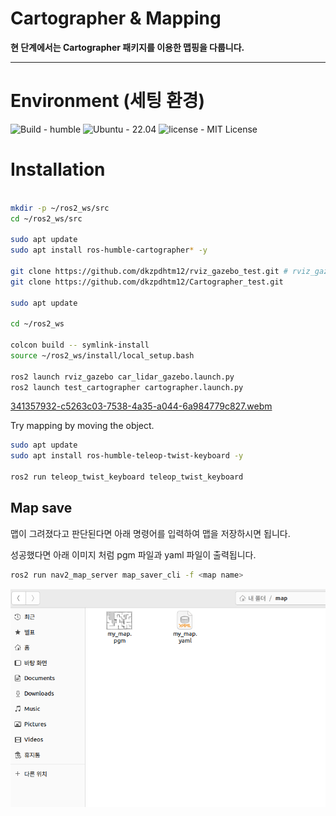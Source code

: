 # Cartographer & Mapping

__현 단계에서는 Cartographer 패키지를 이용한 맵핑을 다룹니다.__

---

# Environment (세팅 환경)
![Build - humble](https://img.shields.io/:Build-humble-yellowgreen.svg)
![Ubuntu - 22.04](https://img.shields.io/:Ubuntu-22.04-skyblue.svg)
![license - MIT License](https://img.shields.io/:license-MIT-blue.svg)

# Installation
```bash

mkdir -p ~/ros2_ws/src
cd ~/ros2_ws/src

sudo apt update
sudo apt install ros-humble-cartographer* -y

git clone https://github.com/dkzpdhtm12/rviz_gazebo_test.git # rviz_gazebo 레포지토리 참고
git clone https://github.com/dkzpdhtm12/Cartographer_test.git

sudo apt update

cd ~/ros2_ws

colcon build -- symlink-install
source ~/ros2_ws/install/local_setup.bash

ros2 launch rviz_gazebo car_lidar_gazebo.launch.py
ros2 launch test_cartographer cartographer.launch.py
```

[341357932-c5263c03-7538-4a35-a044-6a984779c827.webm](https://github.com/dkzpdhtm12/Cartographer_test/assets/48241432/3bd7182d-c5f5-4836-b7e8-5544c524a9fc)

Try mapping by moving the object.

```bash
sudo apt update
sudo apt install ros-humble-teleop-twist-keyboard -y

ros2 run teleop_twist_keyboard teleop_twist_keyboard
```

## Map save

맵이 그려졌다고 판단된다면 아래 명령어를 입력하여 맵을 저장하시면 됩니다.

성공했다면 아래 이미지 처럼 pgm 파일과 yaml 파일이 출력됩니다.

```bash
ros2 run nav2_map_server map_saver_cli -f <map name>
```

![Img](img4.png)

